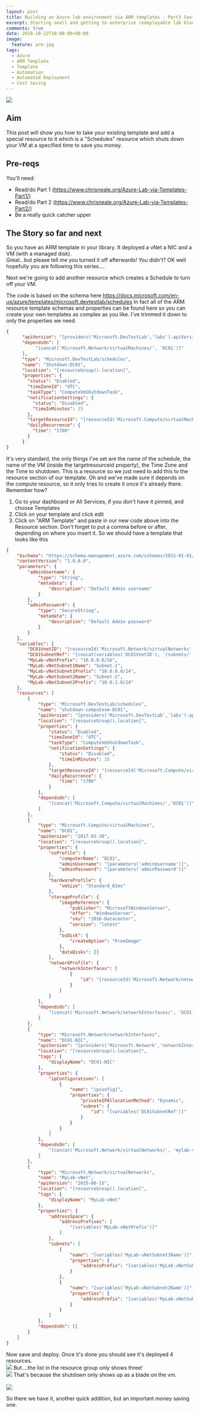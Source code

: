 ```yaml
---
layout: post
title: Building an Azure lab environment via ARM templates - Part3 Saving Money with Auto Shutdown
excerpt: Starting small and getting to enterprise redeployable lab blueprint
comments: true
date: 2018-10-22T10:00:00+00:00
image:
  feature: arm.jpg
tags: 
  - Azure
  - ARM Template
  - Template
  - Automation
  - Automated Deployment
  - Cost Saving
---
```


<img style="float: top;" src="https://msdnshared.blob.core.windows.net/media/2017/05/2017-05-06-Azure-IaC-How-to-get-started-with-ARM-Template.jpg">

Aim
------------
This post will show you how to take your existing template and add a special resource to it which is a "Schedules" resource which shuts down your VM at a specified time to save you money.


Pre-reqs
------------
You'll need:
* Read/do Part 1 (https://www.chrisneale.org/Azure-Lab-via-Templates-Part1/)
* Read/do Part 2 (https://www.chrisneale.org/Azure-Lab-via-Templates-Part2/)
* Be a really quick catcher upper

The Story so far and next
----------------
So you have an ARM template in your library.  It deployed a vNet a NIC and a VM (with a managed disk).  
Great...but please tell me you turned it off afterwards!  You didn't?  OK well hopefully you are following this series....

Next we're going to add another resource which creates a Schedule to turn off your VM.

The code is based on the schema here
https://docs.microsoft.com/en-us/azure/templates/microsoft.devtestlab/schedules
In fact all of the ARM resource template schemas and properties can be found here so you can create your own templates as complex as you like.
I've trimmed it down to only the properties we need.
```JSON
{
      "apiVersion": "[providers('Microsoft.DevTestLab','labs').apiVersions[0]]",
      "dependsOn": [
           "[concat('Microsoft.Network/virtualMachines/', 'DC01')]"
      ],
      "type": "Microsoft.DevTestLab/schedules",
      "name": "Shutdown-DC01",
      "location": "[resourceGroup().location]",
      "properties": {
        "status": "Enabled",
        "timeZoneId": "UTC",
        "taskType": "ComputeVmShutdownTask",
        "notificationSettings": {
          "status": "Disabled",
          "timeInMinutes": 15
        },
        "targetResourceId": "[resourceId('Microsoft.Compute/virtualMachines', 'DC01')]",
        "dailyRecurrence": {
          "time": "1700"
        }
      }
}
```

It's very standard, the only things I've set are the name of the schedule, the name of the VM (inside the targetresourceid property), the Time Zone and the Time to shutdown.
This is a resource so we just need to add this to the resource section of our template.  Oh and we've made sure it depends on the compute resource, so it only tries to create it once it's already there. Remember how?

1. Go to your dashboard or All Services, if you don't have it pinned, and choose Templates
2. Click on your template and click edit
3. Click on "ARM Template" and paste in our new code above into the Resource section.
 Don't forget to put a comma before or after, depending on where you insert it.
So we should have a template that looks like this 
```JSON
{
    "$schema": "https://schema.management.azure.com/schemas/2015-01-01/deploymentTemplate.json#",
    "contentVersion": "1.0.0.0",
    "parameters": {
        "adminUsername": {
            "type": "String",
            "metadata": {
                "description": "Default Admin username"
            }
        },
        "adminPassword": {
            "type": "SecureString",
            "metadata": {
                "description": "Default Admin password"
            }
        }
    },
    "variables": {
        "DC01VnetID": "[resourceId('Microsoft.Network/virtualNetworks', 'mylab-vnet')]",
        "DC01SubnetRef": "[concat(variables('DC01VnetID'), '/subnets/', variables('mylab-vnetSubnet1Name'))]",
        "MyLab-vNetPrefix": "10.0.0.0/16",
        "MyLab-vNetSubnet1Name": "Subnet-1",
        "MyLab-vNetSubnet1Prefix": "10.0.0.0/24",
        "MyLab-vNetSubnet2Name": "Subnet-2",
        "MyLab-vNetSubnet2Prefix": "10.0.1.0/24"
    },
    "resources": [
        {
            "type": "Microsoft.DevTestLab/schedules",
            "name": "shutdown-computevm-DC01",
            "apiVersion": "[providers('Microsoft.DevTestLab','labs').apiVersions[0]]",
            "location": "[resourceGroup().location]",
            "properties": {
                "status": "Enabled",
                "timeZoneId": "UTC",
                "taskType": "ComputeVmShutdownTask",
                "notificationSettings": {
                    "status": "Disabled",
                    "timeInMinutes": 15
                },
                "targetResourceId": "[resourceId('Microsoft.Compute/virtualMachines', 'DC01')]",
                "dailyRecurrence": {
                    "time": "1700"
                }
            },
            "dependsOn": [
                "[concat('Microsoft.Compute/virtualMachines/','DC01')]"
            ]
        },
        {
            "type": "Microsoft.Compute/virtualMachines",
            "name": "DC01",
            "apiVersion": "2017-03-30",
            "location": "[resourceGroup().location]",
            "properties": {
                "osProfile": {
                    "computerName": "DC01",
                    "adminUsername": "[parameters('adminUsername')]",
                    "adminPassword": "[parameters('adminPassword')]"
                },
                "hardwareProfile": {
                    "vmSize": "Standard_B1ms"
                },
                "storageProfile": {
                    "imageReference": {
                        "publisher": "MicrosoftWindowsServer",
                        "offer": "WindowsServer",
                        "sku": "2016-Datacenter",
                        "version": "latest"
                    },
                    "osDisk": {
                        "createOption": "FromImage"
                    },
                    "dataDisks": []
                },
                "networkProfile": {
                    "networkInterfaces": [
                        {
                            "id": "[resourceId('Microsoft.Network/networkInterfaces','DC01-NIC')]"
                        }
                    ]
                }
            },
            "dependsOn": [
                "[concat('Microsoft.Network/networkInterfaces/', 'DC01-NIC')]"
            ]
        },
        {
            "type": "Microsoft.Network/networkInterfaces",
            "name": "DC01-NIC",
            "apiVersion": "[providers('Microsoft.Network','networkInterfaces').apiVersions[0]]",
            "location": "[resourceGroup().location]",
            "tags": {
                "displayName": "DC01-NIC"
            },
            "properties": {
                "ipConfigurations": [
                    {
                        "name": "ipconfig1",
                        "properties": {
                            "privateIPAllocationMethod": "Dynamic",
                            "subnet": {
                                "id": "[variables('DC01SubnetRef')]"
                            }
                        }
                    }
                ]
            },
            "dependsOn": [
                "[concat('Microsoft.Network/virtualNetworks/', 'mylab-vnet')]"
            ]
        },
        {
            "type": "Microsoft.Network/virtualNetworks",
            "name": "MyLab-vNet",
            "apiVersion": "2015-06-15",
            "location": "[resourceGroup().location]",
            "tags": {
                "displayName": "MyLab-vNet"
            },
            "properties": {
                "addressSpace": {
                    "addressPrefixes": [
                        "[variables('MyLab-vNetPrefix')]"
                    ]
                },
                "subnets": [
                    {
                        "name": "[variables('MyLab-vNetSubnet1Name')]",
                        "properties": {
                            "addressPrefix": "[variables('MyLab-vNetSubnet1Prefix')]"
                        }
                    },
                    {
                        "name": "[variables('MyLab-vNetSubnet2Name')]",
                        "properties": {
                            "addressPrefix": "[variables('MyLab-vNetSubnet2Prefix')]"
                        }
                    }
                ]
            },
            "dependsOn": []
        }
    ]
}
```
Now save and deploy.
Once it's done you should see it's deployed 4 resources.
<BR><img style="float: bottom;" src="/public/deployment.png">
But....the list in the resource group only shows three! 
<BR><img style="float: bottom;" src="/public/resourcelist.png">
That's because the shutdown only shows up as a blade on the vm.  
<BR><img style="float: bottom;" src="/public/scheduleview.png">

So there we have it, another quick addition, but an important money saving one.

